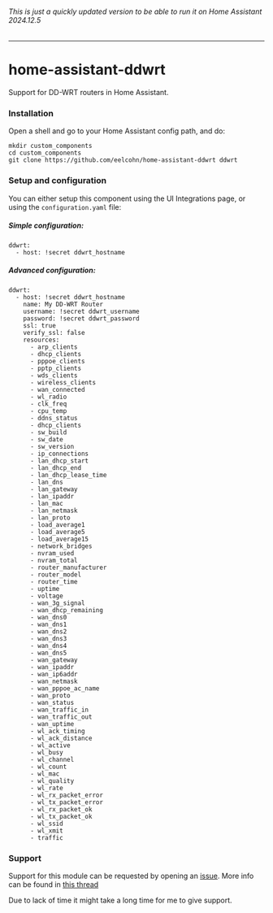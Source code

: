######      This is just a quickly updated version to be able to run it on Home Assistant 2024.12.5
--------------------------------------------------------------------------------------

# home-assistant-ddwrt
Support for DD-WRT routers in Home Assistant.

### Installation
Open a shell and go to your Home Assistant config path, and do:
```
mkdir custom_components
cd custom_components
git clone https://github.com/eelcohn/home-assistant-ddwrt ddwrt
```

### Setup and configuration
You can either setup this component using the UI Integrations page, or using the `configuration.yaml` file:

##### Simple configuration:
```
ddwrt:
  - host: !secret ddwrt_hostname
```
##### Advanced configuration:
```
ddwrt:
  - host: !secret ddwrt_hostname
    name: My DD-WRT Router
    username: !secret ddwrt_username
    password: !secret ddwrt_password
    ssl: true
    verify_ssl: false
    resources:
      - arp_clients
      - dhcp_clients
      - pppoe_clients
      - pptp_clients
      - wds_clients
      - wireless_clients
      - wan_connected
      - wl_radio
      - clk_freq
      - cpu_temp
      - ddns_status
      - dhcp_clients
      - sw_build
      - sw_date
      - sw_version
      - ip_connections
      - lan_dhcp_start
      - lan_dhcp_end
      - lan_dhcp_lease_time
      - lan_dns
      - lan_gateway
      - lan_ipaddr
      - lan_mac
      - lan_netmask
      - lan_proto
      - load_average1
      - load_average5
      - load_average15
      - network_bridges
      - nvram_used
      - nvram_total
      - router_manufacturer
      - router_model
      - router_time
      - uptime
      - voltage
      - wan_3g_signal
      - wan_dhcp_remaining
      - wan_dns0
      - wan_dns1
      - wan_dns2
      - wan_dns3
      - wan_dns4
      - wan_dns5
      - wan_gateway
      - wan_ipaddr
      - wan_ip6addr
      - wan_netmask
      - wan_pppoe_ac_name
      - wan_proto
      - wan_status
      - wan_traffic_in
      - wan_traffic_out
      - wan_uptime
      - wl_ack_timing
      - wl_ack_distance
      - wl_active
      - wl_busy
      - wl_channel
      - wl_count
      - wl_mac
      - wl_quality
      - wl_rate
      - wl_rx_packet_error
      - wl_tx_packet_error
      - wl_rx_packet_ok
      - wl_tx_packet_ok
      - wl_ssid
      - wl_xmit
      - traffic
```

### Support
Support for this module can be requested by opening an [issue](https://github.com/eelcohn/home-assistant-ddwrt/issues). More info can be found in [this thread](https://community.home-assistant.io/t/custom-component-for-dd-wrt-routers/162423)

Due to lack of time it might take a long time for me to give support.
